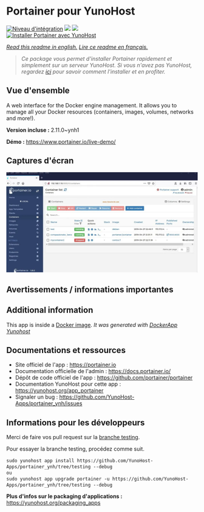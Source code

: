# Portainer pour YunoHost

[![Niveau d'intégration](https://dash.yunohost.org/integration/portainer.svg)](https://dash.yunohost.org/appci/app/portainer) ![](https://ci-apps.yunohost.org/ci/badges/portainer.status.svg) ![](https://ci-apps.yunohost.org/ci/badges/portainer.maintain.svg)  
[![Installer Portainer avec YunoHost](https://install-app.yunohost.org/install-with-yunohost.svg)](https://install-app.yunohost.org/?app=portainer)

*[Read this readme in english.](./README.md)*
*[Lire ce readme en français.](./README_fr.md)*

> *Ce package vous permet d'installer Portainer rapidement et simplement sur un serveur YunoHost.
Si vous n'avez pas YunoHost, regardez [ici](https://yunohost.org/#/install) pour savoir comment l'installer et en profiter.*

## Vue d'ensemble

A web interface for the Docker engine management. It allows you to manage all your Docker resources (containers, images, volumes, networks and more!).


**Version incluse :** 2.11.0~ynh1

**Démo :** https://www.portainer.io/live-demo/

## Captures d'écran

![](./doc/screenshots/screenshot1.webp)

## Avertissements / informations importantes

## Additional information

This app is inside a [Docker image](https://hub.docker.com/r/portainer/portainer/).
*It was generated with [DockerApp Yunohost](https://github.com/aymhce/dockerappmodel_ynh/)*

## Documentations et ressources

* Site officiel de l'app : https://portainer.io
* Documentation officielle de l'admin : https://docs.portainer.io/
* Dépôt de code officiel de l'app : https://github.com/portainer/portainer
* Documentation YunoHost pour cette app : https://yunohost.org/app_portainer
* Signaler un bug : https://github.com/YunoHost-Apps/portainer_ynh/issues

## Informations pour les développeurs

Merci de faire vos pull request sur la [branche testing](https://github.com/YunoHost-Apps/portainer_ynh/tree/testing).

Pour essayer la branche testing, procédez comme suit.
```
sudo yunohost app install https://github.com/YunoHost-Apps/portainer_ynh/tree/testing --debug
ou
sudo yunohost app upgrade portainer -u https://github.com/YunoHost-Apps/portainer_ynh/tree/testing --debug
```

**Plus d'infos sur le packaging d'applications :** https://yunohost.org/packaging_apps